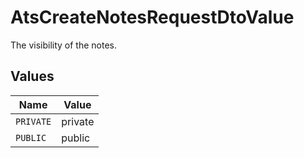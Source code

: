 # AtsCreateNotesRequestDtoValue

The visibility of the notes.


## Values

| Name      | Value     |
| --------- | --------- |
| `PRIVATE` | private   |
| `PUBLIC`  | public    |